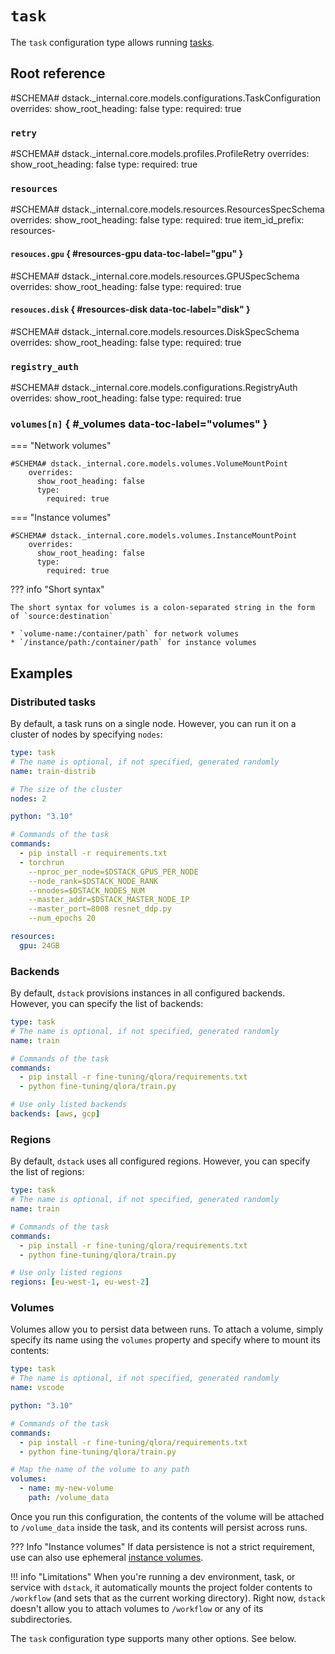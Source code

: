 # `task`

The `task` configuration type allows running [tasks](../../concepts/tasks.md).

## Root reference

#SCHEMA# dstack._internal.core.models.configurations.TaskConfiguration
    overrides:
      show_root_heading: false
      type:
        required: true

### `retry`

#SCHEMA# dstack._internal.core.models.profiles.ProfileRetry
    overrides:
      show_root_heading: false
      type:
        required: true

### `resources`

#SCHEMA# dstack._internal.core.models.resources.ResourcesSpecSchema
    overrides:
      show_root_heading: false
      type:
        required: true
      item_id_prefix: resources-

#### `resouces.gpu` { #resources-gpu data-toc-label="gpu" }

#SCHEMA# dstack._internal.core.models.resources.GPUSpecSchema
    overrides:
      show_root_heading: false
      type:
        required: true

#### `resouces.disk` { #resources-disk data-toc-label="disk" }

#SCHEMA# dstack._internal.core.models.resources.DiskSpecSchema
    overrides:
      show_root_heading: false
      type:
        required: true

### `registry_auth`

#SCHEMA# dstack._internal.core.models.configurations.RegistryAuth
    overrides:
      show_root_heading: false
      type:
        required: true

### `volumes[n]` { #_volumes data-toc-label="volumes" }

=== "Network volumes"

    #SCHEMA# dstack._internal.core.models.volumes.VolumeMountPoint
        overrides:
          show_root_heading: false
          type:
            required: true

=== "Instance volumes"

    #SCHEMA# dstack._internal.core.models.volumes.InstanceMountPoint
        overrides:
          show_root_heading: false
          type:
            required: true

??? info "Short syntax"

    The short syntax for volumes is a colon-separated string in the form of `source:destination`

    * `volume-name:/container/path` for network volumes
    * `/instance/path:/container/path` for instance volumes

## Examples


[//]: # (See [tasks]&#40;../../tasks.md#configure-ports&#41; for more detail.)



### Distributed tasks

By default, a task runs on a single node. However, you can run it on a cluster of nodes by specifying `nodes`:

<div editor-title="examples/fine-tuning/train.dstack.yml">

```yaml
type: task
# The name is optional, if not specified, generated randomly
name: train-distrib

# The size of the cluster
nodes: 2

python: "3.10"

# Commands of the task
commands:
  - pip install -r requirements.txt
  - torchrun
    --nproc_per_node=$DSTACK_GPUS_PER_NODE
    --node_rank=$DSTACK_NODE_RANK
    --nnodes=$DSTACK_NODES_NUM
    --master_addr=$DSTACK_MASTER_NODE_IP
    --master_port=8008 resnet_ddp.py
    --num_epochs 20

resources:
  gpu: 24GB
```

</div>



### Backends

By default, `dstack` provisions instances in all configured backends. However, you can specify the list of backends:

<div editor-title="train.dstack.yml">

```yaml
type: task
# The name is optional, if not specified, generated randomly
name: train

# Commands of the task
commands:
  - pip install -r fine-tuning/qlora/requirements.txt
  - python fine-tuning/qlora/train.py

# Use only listed backends
backends: [aws, gcp]
```

</div>

### Regions

By default, `dstack` uses all configured regions. However, you can specify the list of regions:

<div editor-title="train.dstack.yml">

```yaml
type: task
# The name is optional, if not specified, generated randomly
name: train

# Commands of the task
commands:
  - pip install -r fine-tuning/qlora/requirements.txt
  - python fine-tuning/qlora/train.py

# Use only listed regions
regions: [eu-west-1, eu-west-2]
```

</div>

### Volumes

Volumes allow you to persist data between runs.
To attach a volume, simply specify its name using the `volumes` property and specify where to mount its contents:

<div editor-title="train.dstack.yml"> 

```yaml
type: task
# The name is optional, if not specified, generated randomly
name: vscode    

python: "3.10"

# Commands of the task
commands:
  - pip install -r fine-tuning/qlora/requirements.txt
  - python fine-tuning/qlora/train.py

# Map the name of the volume to any path
volumes:
  - name: my-new-volume
    path: /volume_data
```

</div>

Once you run this configuration, the contents of the volume will be attached to `/volume_data` inside the task, 
and its contents will persist across runs.

??? Info "Instance volumes"
    If data persistence is not a strict requirement, use can also use
    ephemeral [instance volumes](../../concepts/volumes.md#instance-volumes).

!!! info "Limitations"
    When you're running a dev environment, task, or service with `dstack`, it automatically mounts the project folder contents
    to `/workflow` (and sets that as the current working directory). Right now, `dstack` doesn't allow you to 
    attach volumes to `/workflow` or any of its subdirectories.

The `task` configuration type supports many other options. See below.